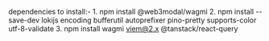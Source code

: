 dependencies to install:-
1.
npm install @web3modal/wagmi
2.
npm install --save-dev lokijs encoding bufferutil autoprefixer pino-pretty supports-color utf-8-validate
3.
npm install wagmi viem@2.x @tanstack/react-query
